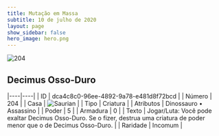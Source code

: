 ```yaml
---
title: Mutação em Massa
subtitle: 10 de julho de 2020
layout: page
show_sidebar: false
hero_image: hero.png
---
```


![204](https://cdn.keyforgegame.com/media/card_front/pt/479_204_99C6R8FF22C2_pt.png)

## Decimus Osso-Duro

|----|----|
| ID | dca4c8c0-96ee-4892-9a78-e481d8f72bcd |
| Número | 204 |
| Casa | ![Saurian](https://archonarcana.com/images/thumb/9/9e/Saurian_P.png/22px-Saurian_P.png "Sauro") |
| Tipo | Criatura |
| Atributos | Dinossauro • Assassino |
| Poder | 5 |
| Armadura | 0 |
| Texto | Jogar/Luta: Você pode exaltar Decimus Osso-Duro. Se o fizer, destrua uma criatura de poder menor que o de Decimus Osso-Duro. |
| Raridade | Incomum |
